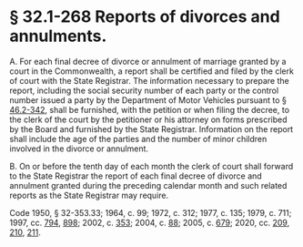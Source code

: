# § 32.1-268 Reports of divorces and annulments.

<p>A. For each final decree of divorce or annulment of marriage granted by a court in the Commonwealth, a report shall be certified and filed by the clerk of court with the State Registrar. The information necessary to prepare the report, including the social security number of each party or the control number issued a party by the Department of Motor Vehicles pursuant to § <a href='/vacode/46.2-342/'>46.2-342</a>, shall be furnished, with the petition or when filing the decree, to the clerk of the court by the petitioner or his attorney on forms prescribed by the Board and furnished by the State Registrar. Information on the report shall include the age of the parties and the number of minor children involved in the divorce or annulment.</p><p>B. On or before the tenth day of each month the clerk of court shall forward to the State Registrar the report of each final decree of divorce and annulment granted during the preceding calendar month and such related reports as the State Registrar may require.</p><p>Code 1950, § 32-353.33; 1964, c. 99; 1972, c. 312; 1977, c. 135; 1979, c. 711; 1997, cc. <a href='http://lis.virginia.gov/cgi-bin/legp604.exe?971+ful+CHAP0794'>794</a>, <a href='http://lis.virginia.gov/cgi-bin/legp604.exe?971+ful+CHAP0898'>898</a>; 2002, c. <a href='http://lis.virginia.gov/cgi-bin/legp604.exe?021+ful+CHAP0353'>353</a>; 2004, c. <a href='http://lis.virginia.gov/cgi-bin/legp604.exe?041+ful+CHAP0088'>88</a>; 2005, c. <a href='http://lis.virginia.gov/cgi-bin/legp604.exe?051+ful+CHAP0679'>679</a>; 2020, cc. <a href='http://lis.virginia.gov/cgi-bin/legp604.exe?201+ful+CHAP0209'>209</a>, <a href='http://lis.virginia.gov/cgi-bin/legp604.exe?201+ful+CHAP0210'>210</a>, <a href='http://lis.virginia.gov/cgi-bin/legp604.exe?201+ful+CHAP0211'>211</a>.</p>